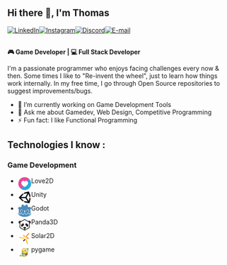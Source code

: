 ## Hi there 👋, I'm Thomas

<div style="display: flex">
  <a href="https://www.linkedin.com/in/thomas-benardo-860359169/"><img src="https://edent.github.io/SuperTinyIcons/images/svg/linkedin.svg" width="40" title="LinkedIn" /></a>
  <a href="https://www.instagram.com/thomasb.dev/"><img src="https://edent.github.io/SuperTinyIcons/images/svg/instagram.svg" width="40" title="Instagram" /></a>
  <a href="https://discordapp.com/users/353786934457270272"><img src="https://edent.github.io/SuperTinyIcons/images/svg/discord.svg" width="40" title="Discord" /></a>
  <a href="mailto:thomasbenardo96@gmail.com"><img src="https://edent.github.io/SuperTinyIcons/images/svg/email.svg" width="40" title="E-mail" /></a>
</div>

\
**🎮 Game Developer | 💻 Full Stack Developer**

I'm a passionate programmer who enjoys facing challenges every now & then.
Some times I like to "Re-invent the wheel", just to learn how things work internally. 
In my free time, I go through Open Source repositories to suggest improvements/bugs.


- 🔭 I’m currently working on Game Development Tools
- 💬 Ask me about Gamedev, Web Design, Competitive Programming
- ⚡ Fun fact: I like Functional Programming

## Technologies I know :

### Game Development
- <p><img align="left" src="love2d-logo.png" width="30" alt="Love2D logo" />Love2D</p>
- <p><img align="left" src="unity-logo.png" width="30" alt="Unity logo" />Unity</p>
- <p><img align="left" src="godot-logo.png" width="30" alt="Godot logo" />Godot</p>
- <p><img align="left" src="panda3d-logo.png" width="30" alt="Panda3D logo" />Panda3D</p>
- <p><img align="left" src="solar2d-logo.png" width="30" alt="Solar2D logo" />Solar2D</p>
- <p><img align="left" src="pygame-logo.png" width="30" alt="Pygame logo" />pygame</p>


